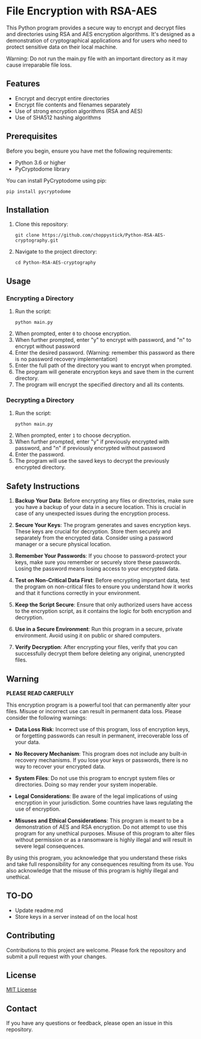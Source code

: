 # File Encryption with RSA-AES

This Python program provides a secure way to encrypt and decrypt files and directories using RSA and AES encryption algorithms. It's designed as a demonstration of cryptographical applications and for users who need to protect sensitive data on their local machine.

Warning: Do not run the main.py file with an important directory as it may cause irreparable file loss. 

## Features

- Encrypt and decrypt entire directories
- Encrypt file contents and filenames separately
- Use of strong encryption algorithms (RSA and AES)
- Use of SHA512 hashing algorithms 

## Prerequisites

Before you begin, ensure you have met the following requirements:

- Python 3.6 or higher
- PyCryptodome library

You can install PyCryptodome using pip:

```
pip install pycryptodome
```

## Installation

1. Clone this repository:
   ```
   git clone https://github.com/choppystick/Python-RSA-AES-cryptography.git
   ```
2. Navigate to the project directory:
   ```
   cd Python-RSA-AES-cryptography
   ```

## Usage

### Encrypting a Directory

1. Run the script:
   ```
   python main.py
   ```
2. When prompted, enter `0` to choose encryption.
3. When further prompted, enter "y" to encrypt with password, and "n" to encrypt without password
4. Enter the desired password. (Warning: remember this password as there is no password recovery implementation)
5. Enter the full path of the directory you want to encrypt when prompted.
6. The program will generate encryption keys and save them in the current directory.
7. The program will encrypt the specified directory and all its contents.

### Decrypting a Directory

1. Run the script:
   ```
   python main.py
   ```
2. When prompted, enter `1` to choose decryption.
3. When further prompted, enter "y" if previously encrypted with password, and "n" if previously encrypted without password
3. Enter the password.
4. The program will use the saved keys to decrypt the previously encrypted directory.

## Safety Instructions

1. **Backup Your Data**: Before encrypting any files or directories, make sure you have a backup of your data in a secure location. This is crucial in case of any unexpected issues during the encryption process.

2. **Secure Your Keys**: The program generates and saves encryption keys. These keys are crucial for decryption. Store them securely and separately from the encrypted data. Consider using a password manager or a secure physical location.

3. **Remember Your Passwords**: If you choose to password-protect your keys, make sure you remember or securely store these passwords. Losing the password means losing access to your encrypted data.

4. **Test on Non-Critical Data First**: Before encrypting important data, test the program on non-critical files to ensure you understand how it works and that it functions correctly in your environment.

5. **Keep the Script Secure**: Ensure that only authorized users have access to the encryption script, as it contains the logic for both encryption and decryption.

6. **Use in a Secure Environment**: Run this program in a secure, private environment. Avoid using it on public or shared computers. 

7. **Verify Decryption**: After encrypting your files, verify that you can successfully decrypt them before deleting any original, unencrypted files.

## Warning

**PLEASE READ CAREFULLY**

This encryption program is a powerful tool that can permanently alter your files. Misuse or incorrect use can result in permanent data loss. Please consider the following warnings:

- **Data Loss Risk**: Incorrect use of this program, loss of encryption keys, or forgetting passwords can result in permanent, irrecoverable loss of your data.

- **No Recovery Mechanism**: This program does not include any built-in recovery mechanisms. If you lose your keys or passwords, there is no way to recover your encrypted data.

- **System Files**: Do not use this program to encrypt system files or directories. Doing so may render your system inoperable.

- **Legal Considerations**: Be aware of the legal implications of using encryption in your jurisdiction. Some countries have laws regulating the use of encryption. 

- **Misuses and Ethical Considerations**: This program is meant to be a demonstration of AES and RSA encryption. Do not attempt to use this program for any unethical purposes. Misuse of this program to alter files without permission or as a ransomware is highly illegal and will result in severe legal consequences.

By using this program, you acknowledge that you understand these risks and take full responsibility for any consequences resulting from its use. You also acknowledge that the misuse of this program is highly illegal and unethical.

## TO-DO
- Update readme.md
- Store keys in a server instead of on the local host


## Contributing

Contributions to this project are welcome. Please fork the repository and submit a pull request with your changes.

## License

[MIT License](https://opensource.org/licenses/MIT)

## Contact

If you have any questions or feedback, please open an issue in this repository.

